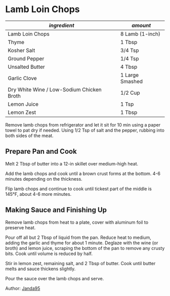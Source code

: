 # Lamb Loin Chops

| *ingredient* | *amount* |
| --- | --- |
| Lamb Loin Chops | 8 Lamb (1-inch) |
| Thyme | 1 Tbsp |
| Kosher Salt | 3/4 Tsp |
| Ground Pepper | 1/4 Tsp |
| Unsalted Butter | 4 Tbsp |
| Garlic Clove | 1 Large Smashed |
| Dry White Wine / Low-Sodium Chicken Broth | 1/2 Cup |
| Lemon Juice | 1 Tsp |
| Lemon Zest | 1 Tbsp |

Remove lamb chops from refrigerator and let it sit for 10 min using a paper towel to pat dry if needed. Using 1/2 Tsp of salt and the pepper, rubbing into both sides of the meat. 

## Prepare Pan and Cook

Melt 2 Tbsp of butter into a 12-in skillet over medium-high heat. 

Add the lamb chops and cook until a brown crust forms at the bottom. 4-6 minutes depending on the thickness.

Flip lamb chops and continue to cook until tickest part of the middle is 145&deg;F, about 4-6 more minutes.

## Making Sauce and Finishing Up

Remove lamb chops from heat to a plate, cover with aluminum foil to preserve heat.

Pour off all but 2 Tbsp of liquid from the pan. Reduce heat to medium, adding the garlic and thyme for about 1 minute. Deglaze with the wine (or broth) and lemon juice, scraping the bottom of the pan to remove any crusty bits. Cook until volume is reduced by half.

Stir in lemon zest, remaining salt, and 2 Tbsp of butter. Cook until butter melts and sauce thickens slightly. 

Pour the sauce over the lamb chops and serve.

Author: [Janda95](https://github.com/Janda95)
